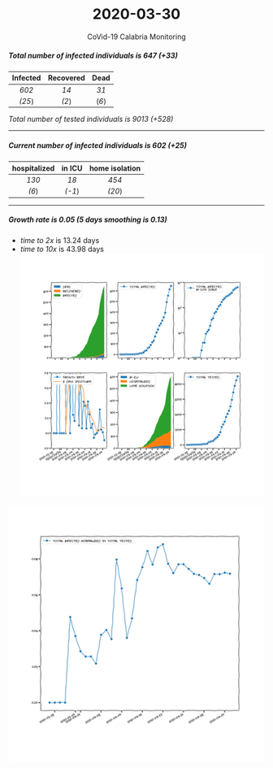 <div align='center'>

# 2020-03-30
CoVid-19 Calabria Monitoring
</div>

##### Total number of infected individuals is 647 (+33)
Infected | Recovered | Dead
:---: | :---: | :---:
*602* | *14* | *31*
*(25*) | *(2*) | (*6*)

*Total number of tested individuals is 9013 (+528)*
***
##### Current number of infected individuals is 602 (+25)
hospitalized | in ICU | home isolation
:---: | :---: | :---:
*130* |*18* |*454*
*(6*) |*(-1*) |*(20*)
***
##### Growth rate is 0.05 (5 days smoothing is 0.13)
- *time to 2x* is 13.24 days
- *time to 10x* is 43.98 days
![stats][stats]

![infected_normalized][infected_normalized]

[stats]: stats_Calabria.png
[infected_normalized]: infected_normalized_Calabria.png
